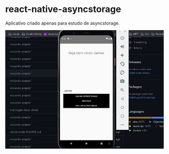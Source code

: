 # react-native-asyncstorage

Aplicativo criado apenas para estudo de asyncstorage.

![Demo](https://github.com/JamersonWalderson/react-native-asyncstorage/blob/main/gif-demo.gif)
